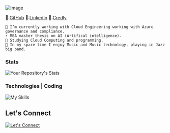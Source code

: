 ![image](https://github.com/user-attachments/assets/90cf8510-a560-4e47-9033-67e365d273b0)

🦁:[GitHub](https://github.com/EgilDankel) 🚁:[LinkedIn](https://www.linkedin.com/in/EgilDankel/) 🐻:[Credly](https://www.credly.com/users/egil-dankel)

```
🔭 I’m currently working with Cloud Engineering working with Azure governance and compliance. 
⚡ MBA master thesis on AI (Artifical intelligence). 
🌱 Studying Cloud Computing and programming. 
👯 In my spare time I enjoy Music and Music technology, playing in Jazz big band. 
```
### Stats
![Your Repository's Stats](https://github-readme-stats.vercel.app/api?username=EgilDankel&show_icons=true)
<!-- [![GitHub Streak](http://github-readme-streak-stats.herokuapp.com?user=EgilDankel&theme=cobalt)](https://git.io/streak-stats) -->
<!-- ![](https://skillicons.dev/icons?i=azure,docker,vscode,git,github,docker,bash,powershell,css,html) -->



### Technologies | Coding

![My Skills](https://skillicons.dev/icons?i=azure,vscode,visualstudio,git,github,docker,bash,powershell,css,html,)


<!-- Some ideas: 
https://dev.to/github/your-github-year-in-review-10-fun-ways-to-visualize-your-contributions-392o
Tool to update GitHub progresss: https://github-contributions.vercel.app/

Create a story each year using: https://media2.dev.to/dynamic/image/width=800%2Cheight=%2Cfit=scale-down%2Cgravity=auto%2Cformat=auto/https%3A%2F%2Fdev-to-uploads.s3.amazonaws.com%2Fuploads%2Farticles%2Faiu8hx9h9iwfdu6oxrhg.png

### 📖 Recent Articles and Samples

### Current projects
|🔮 Project | 👮 Role | ⭐ Stars | 📚 Forks | 
|:----------|:---------|:---------|:----------| 

### Photo scanned of stickers creds 
-->

## Let's Connect<br>
[![Let's Connect](https://img.shields.io/badge/LinkedIn-0077B5?style=for-the-badge&logo=linkedin&logoColor=white)](https://www.linkedin.com/in/egildankel/)
